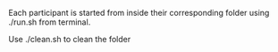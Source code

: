 
Each participant is started from inside their corresponding folder using ./run.sh from terminal.

Use ./clean.sh to clean the folder



